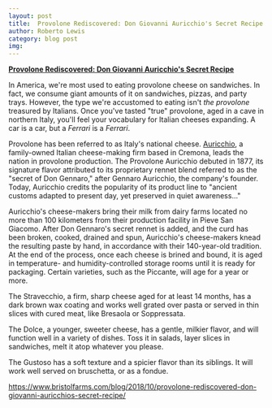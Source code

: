 ```yaml
---
layout: post
title:  Provolone Rediscovered: Don Giovanni Auricchio's Secret Recipe
author: Roberto Lewis
category: blog post
img: 
---
```


**[Provolone Rediscovered: Don Giovanni Auricchio's Secret Recipe][id]**

In America, we're most used to eating provolone cheese on sandwiches. In fact, we consume giant amounts of it on sandwiches, pizzas, and party trays. However, the type we're accustomed to eating isn't *the provolone* treasured by Italians. Once you've tasted "true" provolone, aged in a cave in northern Italy, you'll feel your vocabulary for Italian cheeses expanding. A car is a car, but a *Ferrari* is a *Ferrari*.

Provolone has been referred to as Italy's national cheese. [Auricchio](http://auricchio.it/), a family-owned Italian cheese-making firm based in Cremona, leads the nation in provolone production. The Provolone Auricchio debuted in 1877, its signature flavor attributed to its proprietary rennet blend referred to as the "secret of Don Gennaro," after Gennaro Auricchio, the company's founder. Today, Auricchio credits the popularity of its product line to "ancient customs adapted to present day, yet preserved in quiet awareness..."

Auricchio's cheese-makers bring their milk from dairy farms located no more than 100 kilometers from their production facility in Pieve San Giacomo. After Don Gennaro's secret rennet is added, and the curd has been broken, cooked, drained and spun, Auricchio's cheese-makers knead the resulting paste by hand, in accordance with their 140-year-old tradition. At the end of the process, once each cheese is brined and bound, it is aged in temperature- and humidity-controlled storage rooms until it is ready for packaging.  Certain varieties, such as the Piccante, will age for a year or more.

The Stravecchio, a firm, sharp cheese aged for at least 14 months, has a dark brown wax coating and works well grated over pasta or served in thin slices with cured meat, like Bresaola or Soppressata.

The Dolce, a younger, sweeter cheese, has a gentle, milkier flavor, and will function well in a variety of dishes. Toss it in salads, layer slices in sandwiches, melt it atop whatever you please. 

The Gustoso has a soft texture and a spicier flavor than its siblings. It will work well served on bruschetta, or as a fondue.

https://www.bristolfarms.com/blog/2018/10/provolone-rediscovered-don-giovanni-auricchios-secret-recipe/

[id]: https://www.bristolfarms.com/blog/2018/10/provolone-rediscovered-don-giovanni-auricchios-secret-recipe/
